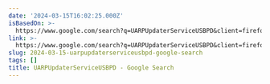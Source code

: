 ```yaml
---
date: '2024-03-15T16:02:25.000Z'
isBasedOn: >-
  https://www.google.com/search?q=UARPUpdaterServiceUSBPD&client=firefox-b-1-d&sca_esv=98989144458a5fc8&ei=bnD0Za-BD6WlptQPh7yo-A8&ved=0ahUKEwiv8LjE0faEAxWlkokEHQceCv8Q4dUDCBA&uact=5&oq=UARPUpdaterServiceUSBPD&gs_lp=Egxnd3Mtd2l6LXNlcnAiF1VBUlBVcGRhdGVyU2VydmljZVVTQlBEMggQABiABBiiBDIIEAAYgAQYogQyCBAAGIAEGKIESLKDAVDtBljVfHACeACQAQCYAaoBoAHsCaoBAzEuObgBA8gBAPgBAZgCCqAC7AjCAggQABiJBRiiBJgDAIgGAZIHAzEuOaAH-hQ&sclient=gws-wiz-serp
link: >-
  https://www.google.com/search?q=UARPUpdaterServiceUSBPD&client=firefox-b-1-d&sca_esv=98989144458a5fc8&ei=bnD0Za-BD6WlptQPh7yo-A8&ved=0ahUKEwiv8LjE0faEAxWlkokEHQceCv8Q4dUDCBA&uact=5&oq=UARPUpdaterServiceUSBPD&gs_lp=Egxnd3Mtd2l6LXNlcnAiF1VBUlBVcGRhdGVyU2VydmljZVVTQlBEMggQABiABBiiBDIIEAAYgAQYogQyCBAAGIAEGKIESLKDAVDtBljVfHACeACQAQCYAaoBoAHsCaoBAzEuObgBA8gBAPgBAZgCCqAC7AjCAggQABiJBRiiBJgDAIgGAZIHAzEuOaAH-hQ&sclient=gws-wiz-serp
slug: 2024-03-15-uarpupdaterserviceusbpd-google-search
tags: []
title: UARPUpdaterServiceUSBPD - Google Search
---
```


